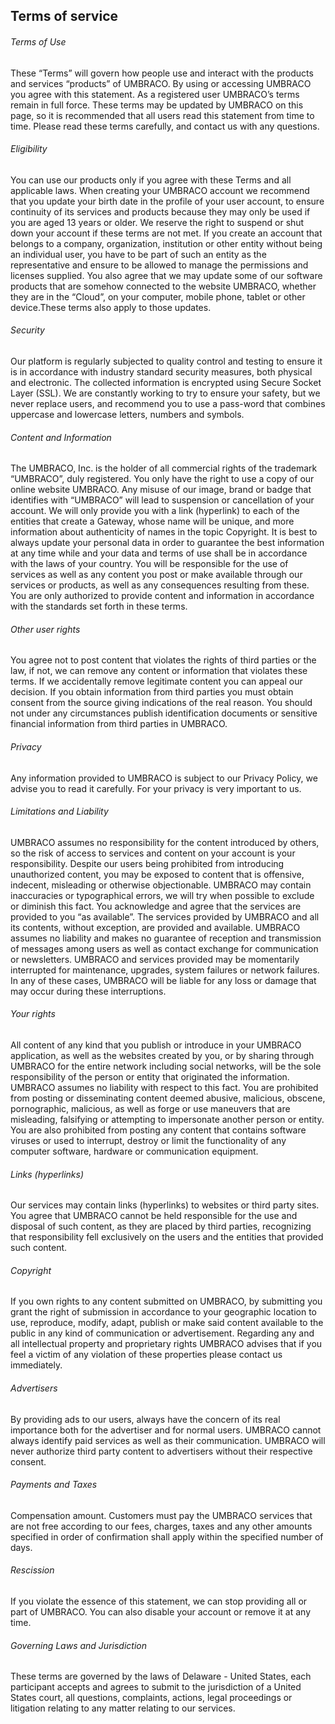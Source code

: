 ## Terms of service

###### Terms of Use
These “Terms” will govern how people use and interact with the products and services “products” of UMBRACO. By using or accessing UMBRACO you agree with this statement. As a registered user UMBRACO’s terms remain in full force. These terms may be updated by UMBRACO on this page, so it is recommended that all users read this statement from time to time.
Please read these terms carefully, and contact us with any questions.

###### Eligibility
You can use our products only if you agree with these Terms and all applicable laws. When creating your UMBRACO account we recommend that you update your birth date in the profile of your user account, to ensure continuity of its services and products because they may only be used if you are aged 13 years or older. We reserve the right to suspend or shut down your account if these terms are not met.
If you create an account that belongs to a company, organization, institution or other entity without being an individual user, you have to be part of such an entity as the representative and ensure to be allowed to manage the permissions and licenses supplied.
You also agree that we may update some of our software products that are somehow connected to the website UMBRACO, whether they are in the “Cloud”, on your computer, mobile phone, tablet or other device.These terms also apply to those updates.

###### Security
Our platform is regularly subjected to quality control and testing to ensure it is in accordance with industry standard security measures, both physical and electronic. The collected information is encrypted using Secure Socket Layer (SSL).
We are constantly working to try to ensure your safety, but we never replace users, and recommend you to use a pass-word that combines uppercase and lowercase letters, numbers and symbols.

###### Content and Information
The UMBRACO, Inc. is the holder of all commercial rights of the trademark “UMBRACO”, duly registered. You only have the right to use a copy of our online website UMBRACO. Any misuse of our image, brand or badge that identifies with “UMBRACO” will lead to suspension or cancellation of your account.
We will only provide you with a link (hyperlink) to each of the entities that create a Gateway, whose name will be unique, and more information about authenticity of names in the topic Copyright.
It is best to always update your personal data in order to guarantee the best information at any time while and your data and terms of use shall be in accordance with the laws of your country.
You will be responsible for the use of services as well as any content you post or make available through our services or products, as well as any consequences resulting from these. You are only authorized to provide content and information in accordance with the standards set forth in these terms.

###### Other user rights
You agree not to post content that violates the rights of third parties or the law, if not, we can remove any content or information that violates these terms. If we accidentally remove legitimate content you can appeal our decision.
If you obtain information from third parties you must obtain consent from the source giving indications of the real reason.
You should not under any circumstances publish identification documents or sensitive financial information from third parties in UMBRACO.

###### Privacy
Any information provided to UMBRACO is subject to our Privacy Policy, we advise you to read it carefully. For your privacy is very important to us.

###### Limitations and Liability
UMBRACO assumes no responsibility for the content introduced by others, so the risk of access to services and content on your account is your responsibility.
Despite our users being prohibited from introducing unauthorized content, you may be exposed to content that is offensive, indecent, misleading or otherwise objectionable.
UMBRACO may contain inaccuracies or typographical errors, we will try when possible to exclude or diminish this fact.
You acknowledge and agree that the services are provided to you “as available”.
The services provided by UMBRACO and all its contents, without exception, are provided and available. UMBRACO assumes no liability and makes no guarantee of reception and transmission of messages among users as well as contact exchange for communication or newsletters.
UMBRACO and services provided may be momentarily interrupted for maintenance, upgrades, system failures or network failures. In any of these cases, UMBRACO will be liable for any loss or damage that may occur during these interruptions.

###### Your rights
All content of any kind that you publish or introduce in your UMBRACO application, as well as the websites created by you, or by sharing through UMBRACO for the entire network including social networks, will be the sole responsibility of the person or entity that originated the information. UMBRACO assumes no liability with respect to this fact.
You are prohibited from posting or disseminating content deemed abusive, malicious, obscene, pornographic, malicious, as well as forge or use maneuvers that are misleading, falsifying or attempting to impersonate another person or entity.
You are also prohibited from posting any content that contains software viruses or used to interrupt, destroy or limit the functionality of any computer software, hardware or communication equipment.

###### Links (hyperlinks)
Our services may contain links (hyperlinks) to websites or third party sites. You agree that UMBRACO cannot be held responsible for the use and disposal of such content, as they are placed by third parties, recognizing that responsibility fell exclusively on the users and the entities that provided such content.

###### Copyright
If you own rights to any content submitted on UMBRACO, by submitting you grant the right of submission in accordance to your geographic location to use, reproduce, modify, adapt, publish or make said content available to the public in any kind of communication or advertisement.
Regarding any and all intellectual property and proprietary rights UMBRACO advises that if you feel a victim of any violation of these properties please contact us immediately.

###### Advertisers
By providing ads to our users, always have the concern of its real importance both for the advertiser and for normal users.
UMBRACO cannot always identify paid services as well as their communication.
UMBRACO will never authorize third party content to advertisers without their respective consent.

###### Payments and Taxes
Compensation amount. Customers must pay the UMBRACO services that are not free according to our fees, charges, taxes and any other amounts specified in order of confirmation shall apply within the specified number of days.

###### Rescission
If you violate the essence of this statement, we can stop providing all or part of UMBRACO. You can also disable your account or remove it at any time.

###### Governing Laws and Jurisdiction
These terms are governed by the laws of Delaware - United States, each participant accepts and agrees to submit to the jurisdiction of a United States court, all questions, complaints, actions, legal proceedings or litigation relating to any matter relating to our services.